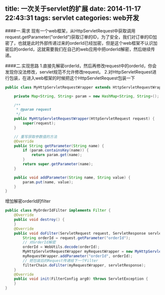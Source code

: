 title: 一次关于servlet的扩展
date: 2014-11-17 22:43:31
tags: servlet
categories: web开发
---

####一.需求
现有一个web框架，从HttpServletRequest中获取调用request.getParameter("orderId")获取订单的ID，为了安全，我们对订单的ID加密了，也就是此时外部传递过来的orderId已经加密，但是这个web框架不认识加密后的orderId，这就需要我们在自己的web应用中把orderId解密，然后继续传递。

<!-- more -->

####二.实现思路
1.直接先解密orderId，然后再修改request中的orderId，你会发现你没法修改，servlet规范不允许修改request。
2.对HttpServletRequest进行包装，在进入web框架的时候把这个HttpServletRequest包装一下
```java
public class MyHttpServletRequestWrapper extends HttpServletRequestWrapper {

    private Map<String, String> param = new HashMap<String, String>();

    /**
     * @param request
     */
    public MyHttpServletRequestWrapper(HttpServletRequest request) {
        super(request);
    }

    // 重写获取参数值的方法
    @Override
    public String getParameter(String name) {
        if (param.containsKey(name)) {
            return param.get(name);
        }
        return super.getParameter(name);
    }

    public void addParameter(String name, String value) {
        param.put(name, value);
    }
}
```
增加解密orderId的filter
```java
public class MyOrderIdFilter implements Filter {
    @Override
    public void destroy() {
    }
    @Override
    public void doFilter(ServletRequest request, ServletResponse servletResponse, FilterChain filterChain)                                                                   throws IOException,                                                         ServletException {
        String orderId = request.getParameter("orderId");
        // 对orderId解密
        orderId = WebUtils.decode(orderId);
        MyHttpServletRequestWrapper myRequestWrapper = new MyHttpServletRequestWrapper(                        (HttpServletRequest) request);
        myRequestWrapper.addParameter("orderId", orderId);
        // 把包装后的Request传递给下一个Filter
        filterChain.doFilter(myRequestWrapper, servletResponse);
    }
    @Override
    public void init(FilterConfig arg0) throws ServletException {
    }
}
```
